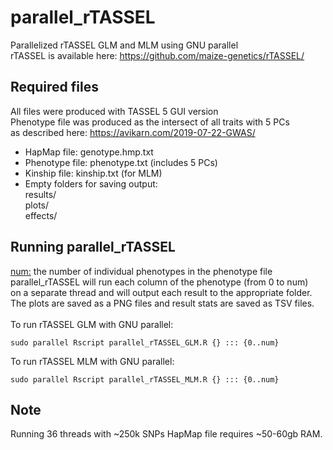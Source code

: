 # parallel_rTASSEL
Parallelized rTASSEL GLM and MLM using GNU parallel\
rTASSEL is available here: https://github.com/maize-genetics/rTASSEL/

## Required files 
All files were produced with TASSEL 5 GUI version\
Phenotype file was produced as the intersect of all traits with 5 PCs\
as described here: https://avikarn.com/2019-07-22-GWAS/
* HapMap file: genotype.hmp.txt
* Phenotype file: phenotype.txt (includes 5 PCs)
* Kinship file:     kinship.txt (for MLM)
* Empty folders for saving output: \
  results/ \
  plots/   \
  effects/
  
## Running parallel_rTASSEL
<u>num:</u> the number of individual phenotypes in the phenotype file\
parallel_rTASSEL will run each column of the phenotype (from 0 to num)\
on a separate thread and will output each result to the appropriate folder.\
The plots are saved as a PNG files and result stats are saved as TSV files.\
\
To run rTASSEL GLM with GNU parallel:
```
sudo parallel Rscript parallel_rTASSEL_GLM.R {} ::: {0..num}
```
To run rTASSEL MLM with GNU parallel:
```
sudo parallel Rscript parallel_rTASSEL_MLM.R {} ::: {0..num}
```

## Note
Running 36 threads with ~250k SNPs HapMap file requires ~50-60gb RAM.
